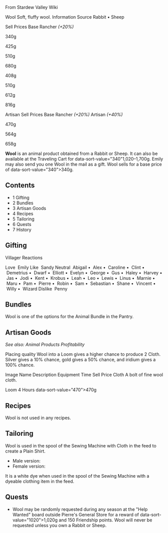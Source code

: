 From Stardew Valley Wiki

Wool Soft, fluffy wool. Information Source Rabbit • Sheep

Sell Prices Base Rancher *(+20%)*

340g

425g

510g

680g

408g

510g

612g

816g

Artisan Sell Prices Base Rancher *(+20%)* Artisan *(+40%)*

470g

564g

658g

**Wool** is an animal product obtained from a Rabbit or Sheep. It can also be available at the Traveling Cart for data-sort-value="340"1,020–1,700g. Emily may also send you one Wool in the mail as a gift. Wool sells for a base price of data-sort-value="340"&gt;340g.

## Contents

- 1 Gifting
- 2 Bundles
- 3 Artisan Goods
- 4 Recipes
- 5 Tailoring
- 6 Quests
- 7 History

## Gifting

Villager Reactions

Love  Emily Like  Sandy Neutral  Abigail •  Alex •  Caroline •  Clint •  Demetrius •  Dwarf •  Elliott •  Evelyn •  George •  Gus •  Haley •  Harvey •  Jas •  Jodi •  Kent •  Krobus •  Leah •  Leo •  Lewis •  Linus •  Marnie •  Maru •  Pam •  Pierre •  Robin •  Sam •  Sebastian •  Shane •  Vincent •  Willy •  Wizard Dislike  Penny

## Bundles

Wool is one of the options for the Animal Bundle in the Pantry.

## Artisan Goods

*See also: Animal Products Profitability*

Placing quality Wool into a Loom gives a higher chance to produce 2 Cloth. Silver gives a 10% chance, gold gives a 50% chance, and iridium gives a 100% chance.

Image Name Description Equipment Time Sell Price Cloth A bolt of fine wool cloth.

Loom 4 Hours data-sort-value="470"&gt;470g

## Recipes

Wool is not used in any recipes.

## Tailoring

Wool is used in the spool of the Sewing Machine with Cloth in the feed to create a Plain Shirt.

- Male version:
- Female version:

It is a white dye when used in the spool of the Sewing Machine with a dyeable clothing item in the feed.

## Quests

- Wool may be randomly requested during any season at the "Help Wanted" board outside Pierre's General Store for a reward of data-sort-value="1020"&gt;1,020g and 150 Friendship points. Wool will never be requested unless you own a Rabbit or Sheep.